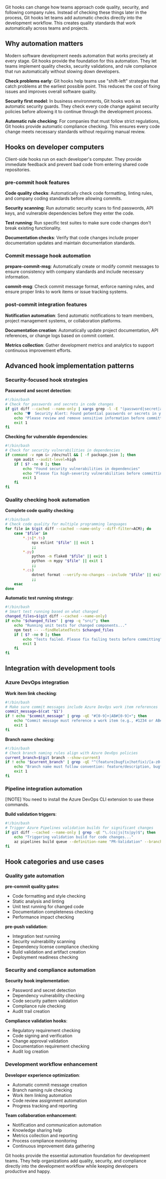 Git hooks can change how teams approach code quality, security, and following company rules. Instead of checking these things later in the process, Git hooks let teams add automatic checks directly into the development workflow. This creates quality standards that work automatically across teams and projects.

## Why automation matters

Modern software development needs automation that works precisely at every stage. Git hooks provide the foundation for this automation. They let teams implement quality checks, security validations, and rule compliance that run automatically without slowing down developers.

**Check problems early**: Git hooks help teams use "shift-left" strategies that catch problems at the earliest possible point. This reduces the cost of fixing issues and improves overall software quality.

**Security first model**: In business environments, Git hooks work as automatic security guards. They check every code change against security policies before allowing it to continue through the development process.

**Automatic rule checking**: For companies that must follow strict regulations, Git hooks provide automatic compliance checking. This ensures every code change meets necessary standards without requiring manual review.

## Hooks on developer computers

Client-side hooks run on each developer's computer. They provide immediate feedback and prevent bad code from entering shared code repositories.

### pre-commit hook features

**Code quality checks**: Automatically check code formatting, linting rules, and company coding standards before allowing commits.

**Security scanning**: Run automatic security scans to find passwords, API keys, and vulnerable dependencies before they enter the code.

**Test running**: Run specific test suites to make sure code changes don't break existing functionality.

**Documentation checks**: Verify that code changes include proper documentation updates and maintain documentation standards.

### Commit message hook automation

**prepare-commit-msg**: Automatically create or modify commit messages to ensure consistency with company standards and include necessary information.

**commit-msg**: Check commit message format, enforce naming rules, and ensure proper links to work items or issue tracking systems.

### post-commit integration features

**Notification automation**: Send automatic notifications to team members, project management systems, or collaboration platforms.

**Documentation creation**: Automatically update project documentation, API references, or change logs based on commit content.

**Metrics collection**: Gather development metrics and analytics to support continuous improvement efforts.

## Advanced hook implementation patterns

### Security-focused hook strategies

**Password and secret detection**:

```bash
#!/bin/bash
# Check for passwords and secrets in code changes
if git diff --cached --name-only | xargs grep -l -E "(password|secret|api[_-]?key|token|credential)" 2>/dev/null; then
    echo "🛡️  Security Alert: Found potential passwords or secrets in your changes"
    echo "Please review and remove sensitive information before committing"
    exit 1
fi
```

**Checking for vulnerable dependencies**:

```bash
#!/bin/bash
# Check for security vulnerabilities in dependencies
if command -v npm &> /dev/null && [ -f package.json ]; then
    npm audit --audit-level=high
    if [ $? -ne 0 ]; then
        echo "Found security vulnerabilities in dependencies"
        echo "Please fix high-severity vulnerabilities before committing"
        exit 1
    fi
fi
```

### Quality checking hook automation

**Complete code quality checking**:

```bash
#!/bin/bash
# Check code quality for multiple programming languages
for file in $(git diff --cached --name-only --diff-filter=ACM); do
    case "$file" in
        *.js|*.ts)
            npx eslint "$file" || exit 1
            ;;
        *.py)
            python -m flake8 "$file" || exit 1
            python -m mypy "$file" || exit 1
            ;;
        *.cs)
            dotnet format --verify-no-changes --include "$file" || exit 1
            ;;
    esac
done
```

**Automatic test running strategy**:

```bash
#!/bin/bash
# Smart test running based on what changed
changed_files=$(git diff --cached --name-only)
if echo "$changed_files" | grep -q "src/"; then
    echo "Running unit tests for changed components..."
    npm test -- --findRelatedTests $changed_files
    if [ $? -ne 0 ]; then
        echo "Tests failed. Please fix failing tests before committing"
        exit 1
    fi
fi
```

## Integration with development tools

### Azure DevOps integration

**Work item link checking**:

```bash
#!/bin/bash
# Make sure commit messages include Azure DevOps work item references
commit_message=$(cat "$1")
if ! echo "$commit_message" | grep -qE "#[0-9]+|AB#[0-9]+"; then
    echo "Commit message must reference a work item (e.g., #1234 or AB#1234)"
    exit 1
fi
```

**Branch name checking**:

```bash
#!/bin/bash
# Check branch naming rules align with Azure DevOps policies
current_branch=$(git branch --show-current)
if ! echo "$current_branch" | grep -qE "^(feature|bugfix|hotfix)/[a-z0-9-]+$"; then
    echo "Branch name must follow convention: feature/description, bugfix/description, or hotfix/description"
    exit 1
fi
```

### Pipeline integration automation

[!NOTE] You need to install the Azure DevOps CLI extension to use these commands.

**Build validation triggers**:

```bash
#!/bin/bash
# Trigger Azure Pipelines validation builds for significant changes
if git diff --cached --name-only | grep -qE "\.(cs|js|ts|py)$"; then
    echo "Triggering validation build for code changes..."
    az pipelines build queue --definition-name "PR-Validation" --branch $(git branch --show-current)
fi
```

## Hook categories and use cases

### Quality gate automation

**pre-commit quality gates**:

- Code formatting and style checking
- Static analysis and linting
- Unit test running for changed code
- Documentation completeness checking
- Performance impact checking

**pre-push validation**:

- Integration test running
- Security vulnerability scanning
- Dependency license compliance checking
- Build validation and artifact creation
- Deployment readiness checking

### Security and compliance automation

**Security hook implementation**:

- Password and secret detection
- Dependency vulnerability checking
- Code security pattern validation
- Compliance rule checking
- Audit trail creation

**Compliance validation hooks**:

- Regulatory requirement checking
- Code signing and verification
- Change approval validation
- Documentation requirement checking
- Audit log creation

### Development workflow enhancement

**Developer experience optimization**:

- Automatic commit message creation
- Branch naming rule checking
- Work item linking automation
- Code review assignment automation
- Progress tracking and reporting

**Team collaboration enhancement**:

- Notification and communication automation
- Knowledge sharing help
- Metrics collection and reporting
- Process compliance monitoring
- Continuous improvement data gathering

Git hooks provide the essential automation foundation for development teams. They help organizations add quality, security, and compliance directly into the development workflow while keeping developers productive and happy.
